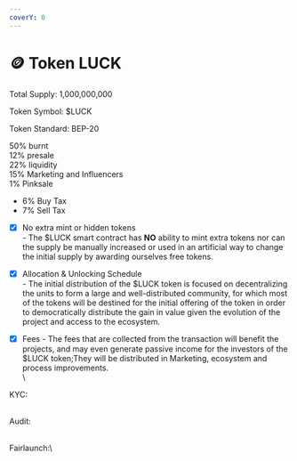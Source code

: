 ```yaml
---
coverY: 0
---
```


# 🪙 Token LUCK

Total Supply: 1,000,000,000

Token Symbol: $LUCK

Token Standard: BEP-20

50% burnt \
12% presale \
22% liquidity \
15% Marketing and Influencers\
1% Pinksale

* 6% Buy Tax&#x20;
* 7% Sell Tax&#x20;

<!---->

* [x] No extra mint or hidden tokens\
  \- The $LUCK smart contract has **NO** ability to mint extra tokens nor can the supply be manually increased or used in an artificial way to change the initial supply by awarding ourselves free tokens.
* [x] Allocation & Unlocking Schedule\
  \- The initial distribution of the $LUCK token is focused on decentralizing the units to form a large and well-distributed community, for which most of the tokens will be destined for the initial offering of the token in order to democratically distribute the gain in value given the evolution of the project and access to the ecosystem.
* [x] Fees - The fees that are collected from the transaction will benefit the projects, and may even generate passive income for the investors of the $LUCK token;They will be distributed in Marketing, ecosystem and process improvements.\
  \


KYC:

\
Audit:

\
Fairlaunch:\



